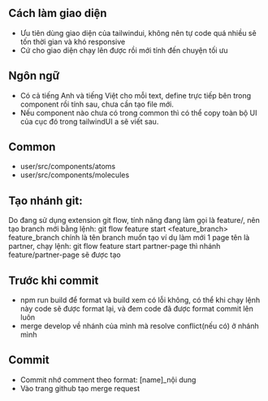 ## Cách làm giao diện

- Ưu tiên dùng giao diện của tailwindui, không nên tự code quá nhiều sẽ tốn thời gian và khó responsive
- Cứ cho giao diện chạy lên được rồi mới tính đến chuyện tối ưu

## Ngôn ngữ

- Có cả tiếng Anh và tiếng Việt cho mỗi text, define trực tiếp bên trong component rồi tính sau, chưa cần tạo file mới.
- Nếu component nào chưa có trong common thì có thể copy toàn bộ UI của cục đó trong tailwindUI a sẽ viết sau.

## Common

- user/src/components/atoms
- user/src/components/molecules

## Tạo nhánh git:

Do đang sử dụng extension git flow, tính năng đang làm gọi là feature/, nên tạo branch mới bằng lệnh:
git flow feature start <feature_branch>
feature_branch chính là tên branch muốn tạo
ví dụ làm mới 1 page tên là partner, chạy lệnh:
git flow feature start partner-page
thì nhánh feature/partner-page sẽ được tạo

## Trước khi commit

- npm run build để format và build xem có lỗi không, có thể khi chạy lệnh này code sẽ được format lại, và đem code đã được format commit lên luôn
- merge develop về nhánh của mình mà resolve conflict(nếu có) ở nhánh mình

## Commit

- Commit nhớ comment theo format: [name]\_nội dung
- Vào trang github tạo merge request
